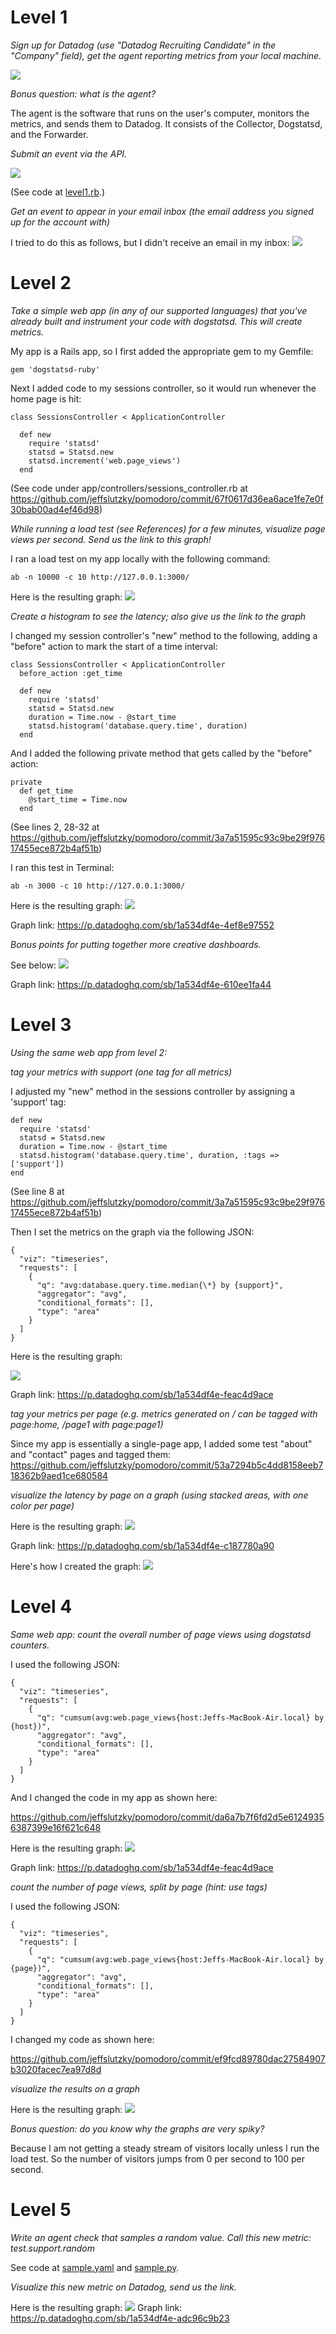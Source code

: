 # Level 1

*Sign up for Datadog (use "Datadog Recruiting Candidate" in the "Company" field), get the agent reporting metrics from your local machine.*

<img src="img/img-1.png">

*Bonus question: what is the agent?*

The agent is the software that runs on the user's computer, monitors the metrics, and sends them to Datadog. It consists of the Collector, Dogstatsd, and the Forwarder.

*Submit an event via the API.*

<img src="img/img-2.png">

(See code at <a href="level1.rb">level1.rb</a>.)

*Get an event to appear in your email inbox (the email address you signed up for the account with)*

I tried to do this as follows, but I didn't receive an email in my inbox:
<img src="img/img-3.png">


# Level 2

*Take a simple web app (in any of our supported languages) that you've already built and instrument your code with dogstatsd. This will create metrics.*

My app is a Rails app, so I first added the appropriate gem to my Gemfile:

    gem 'dogstatsd-ruby'

Next I added code to my sessions controller, so it would run whenever the home page is hit:

    class SessionsController < ApplicationController

      def new
        require 'statsd'
        statsd = Statsd.new
        statsd.increment('web.page_views')
      end

(See code under app/controllers/sessions_controller.rb at  https://github.com/jeffslutzky/pomodoro/commit/67f0617d36ea6ace1fe7e0f30bab00ad4ef46d98)


*While running a load test (see References) for a few minutes, visualize page views per second. Send us the link to this graph!*

I ran a load test on my app locally with the following command:

    ab -n 10000 -c 10 http://127.0.0.1:3000/

Here is the resulting graph:
<img src="img/img-4.png">

*Create a histogram to see the latency; also give us the link to the graph*

I changed my session controller's "new" method to the following, adding a "before" action to mark the start of a time interval:

    class SessionsController < ApplicationController
      before_action :get_time

      def new
        require 'statsd'
        statsd = Statsd.new
        duration = Time.now - @start_time
        statsd.histogram('database.query.time', duration)
      end

And I added the following private method that gets called by the "before" action:

    private
      def get_time
        @start_time = Time.now
      end

(See lines 2, 28-32 at https://github.com/jeffslutzky/pomodoro/commit/3a7a51595c93c9be29f97617455ece872b4af51b)

I ran this test in Terminal:

    ab -n 3000 -c 10 http://127.0.0.1:3000/

Here is the resulting graph:
<img src="img/img-5.png">

Graph link: https://p.datadoghq.com/sb/1a534df4e-4ef8e97552

*Bonus points for putting together more creative dashboards.*

See below:
<img src="img/img-5a.png">

Graph link: https://p.datadoghq.com/sb/1a534df4e-610ee1fa44


# Level 3

*Using the same web app from level 2:*

*tag your metrics with support (one tag for all metrics)*

I adjusted my "new" method in the sessions controller by assigning a 'support' tag:

    def new
      require 'statsd'
      statsd = Statsd.new
      duration = Time.now - @start_time
      statsd.histogram('database.query.time', duration, :tags => ['support'])
    end

(See line 8 at https://github.com/jeffslutzky/pomodoro/commit/3a7a51595c93c9be29f97617455ece872b4af51b)


Then I set the metrics on the graph via the following JSON:

    {    
      "viz": "timeseries",
      "requests": [
        {
          "q": "avg:database.query.time.median{\*} by {support}",
          "aggregator": "avg",
          "conditional_formats": [],
          "type": "area"
        }
      ]
    }

Here is the resulting graph:

<img src="img/img-6.png">

Graph link: https://p.datadoghq.com/sb/1a534df4e-feac4d9ace

*tag your metrics per page (e.g. metrics generated on / can be tagged with page:home, /page1 with page:page1)*

Since my app is essentially a single-page app, I added some test "about" and "contact" pages and tagged them: https://github.com/jeffslutzky/pomodoro/commit/53a7294b5c4dd8158eeb718362b9aed1ce680584


*visualize the latency by page on a graph (using stacked areas, with one color per page)*

Here is the resulting graph:
<img src="img/img-7.png">

Graph link: https://p.datadoghq.com/sb/1a534df4e-c187780a90

Here's how I created the graph:
<img src="img/img-8.png">

# Level 4

*Same web app: count the overall number of page views using dogstatsd counters.*

I used the following JSON:

    {    
      "viz": "timeseries",
      "requests": [
        {
          "q": "cumsum(avg:web.page_views{host:Jeffs-MacBook-Air.local} by {host})",
          "aggregator": "avg",
          "conditional_formats": [],
          "type": "area"
        }
      ]
    }

And I changed the code in my app as shown here:

https://github.com/jeffslutzky/pomodoro/commit/da6a7b7f6fd2d5e61249356387399e16f621c648

Here is the resulting graph:
<img src="img/img-9.png">

Graph link: https://p.datadoghq.com/sb/1a534df4e-feac4d9ace

*count the number of page views, split by page (hint: use tags)*

I used the following JSON:

    {    
      "viz": "timeseries",
      "requests": [
        {
          "q": "cumsum(avg:web.page_views{host:Jeffs-MacBook-Air.local} by {page})",
          "aggregator": "avg",
          "conditional_formats": [],
          "type": "area"
        }
      ]
    }

I changed my code as shown here:

https://github.com/jeffslutzky/pomodoro/commit/ef9fcd89780dac27584907b3020facec7ea97d8d

*visualize the results on a graph*

Here is the resulting graph:
<img src="img/img-10.png">

*Bonus question: do you know why the graphs are very spiky?*

Because I am not getting a steady stream of visitors locally unless I run the load test. So the number of visitors jumps from 0 per second to 100 per second.

# Level 5

*Write an agent check that samples a random value. Call this new metric:    test.support.random*

See code at <a href="sample.yaml">sample.yaml</a> and <a href="sample.py">sample.py</a>.


*Visualize this new metric on Datadog, send us the link.*

Here is the resulting graph:
<img src="img/img-11.png">
Graph link: https://p.datadoghq.com/sb/1a534df4e-adc96c9b23
